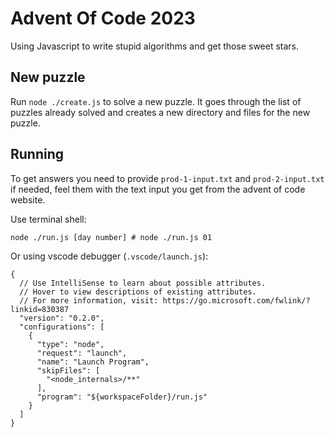 # Advent Of Code 2023

Using Javascript to write stupid algorithms and get those sweet stars.

## New puzzle

Run `node ./create.js` to solve a new puzzle. It goes through the list of puzzles already solved and creates a new directory and files for the new puzzle.

## Running

To get answers you need to provide `prod-1-input.txt` and `prod-2-input.txt` if needed, feel them with the text input you get from the advent of code website.

Use terminal shell:

```
node ./run.js [day number] # node ./run.js 01
```

Or using vscode debugger (`.vscode/launch.js`):

```
{
  // Use IntelliSense to learn about possible attributes.
  // Hover to view descriptions of existing attributes.
  // For more information, visit: https://go.microsoft.com/fwlink/?linkid=830387
  "version": "0.2.0",
  "configurations": [
    {
      "type": "node",
      "request": "launch",
      "name": "Launch Program",
      "skipFiles": [
        "<node_internals>/**"
      ],
      "program": "${workspaceFolder}/run.js"
    }
  ]
}
```
